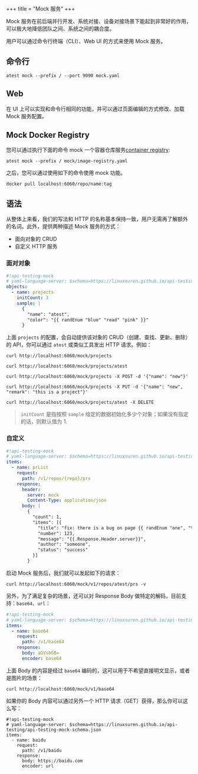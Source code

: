+++
title = "Mock 服务"
+++

Mock 服务在前后端并行开发、系统对接、设备对接场景下能起到非常好的作用，可以极大地降低团队之间、系统之间的耦合度。

用户可以通过命令行终端（CLI）、Web UI 的方式来使用 Mock 服务。

## 命令行

```shell
atest mock --prefix / --port 9090 mock.yaml
```

## Web

在 UI 上可以实现和命令行相同的功能，并可以通过页面编辑的方式修改、加载 Mock 服务配置。

## Mock Docker Registry

您可以通过执行下面的命令 mock 一个容器仓库服务[container registry](https://distribution.github.io/distribution/):

```shell
atest mock --prefix / mock/image-registry.yaml
```

之后，您可以通过使用如下的命令使用 mock 功能。

```shell
docker pull localhost:6060/repo/name:tag
```

## 语法

从整体上来看，我们的写法和 HTTP 的名称基本保持一致，用户无需再了解额外的名词。此外，提供两种描述 Mock 服务的方式：

* 面向对象的 CRUD
* 自定义 HTTP 服务

### 面对对象

```yaml
#!api-testing-mock
# yaml-language-server: $schema=https://linuxsuren.github.io/api-testing/api-testing-mock-schema.json
objects:
  - name: projects
    initCount: 3
    sample: |
      {
        "name": "atest",
        "color": "{{ randEnum "blue" "read" "pink" }}"
      }
```

上面 `projects` 的配置，会自动提供该对象的 CRUD（创建、查找、更新、删除）的 API，你可以通过 `atest` 或类似工具发出 HTTP 请求。例如：

```shell
curl http://localhost:6060/mock/projects

curl http://localhost:6060/mock/projects/atest

curl http://localhost:6060/mock/projects -X POST -d '{"name": "new"}'

curl http://localhost:6060/mock/projects -X PUT -d '{"name": "new", "remark": "this is a project"}'

curl http://localhost:6060/mock/projects/atest -X DELETE
```

> `initCount` 是指按照 `sample` 给定的数据初始化多少个对象；如果没有指定的话，则默认值为 1.

### 自定义

```yaml
#!api-testing-mock
# yaml-language-server: $schema=https://linuxsuren.github.io/api-testing/api-testing-mock-schema.json
items:
  - name: prList
    request:
      path: /v1/repos/{repo}/prs
    response:
      header:
        server: mock
        Content-Type: application/json
      body: |
        {
          "count": 1,
          "items": [{
            "title": "fix: there is a bug on page {{ randEnum "one", "two" }}",
            "number": 123,
            "message": "{{.Response.Header.server}}",
            "author": "someone",
            "status": "success"
          }]
        }
```

启动 Mock 服务后，我们就可以发起如下的请求：

```shell
curl http://localhost:6060/mock/v1/repos/atest/prs -v
```

另外，为了满足复杂的场景，还可以对 Response Body 做特定的解码，目前支持：`base64`、`url`：

```yaml
#!api-testing-mock
# yaml-language-server: $schema=https://linuxsuren.github.io/api-testing/api-testing-mock-schema.json
items:
  - name: base64
    request:
      path: /v1/base64
    response:
      body: aGVsbG8=
      encoder: base64
```

上面 Body 的内容是经过 `base64` 编码的，这可以用于不希望直接明文显示，或者是图片的场景：

```shell
curl http://localhost:6060/mock/v1/base64
```

如果你的 Body 内容可以通过另外一个 HTTP 请求（GET）获得，那么你可以这么写：

```
#!api-testing-mock
# yaml-language-server: $schema=https://linuxsuren.github.io/api-testing/api-testing-mock-schema.json
items:
  - name: baidu
    request:
      path: /v1/baidu
    response:
      body: https://baidu.com
      encoder: url
```
